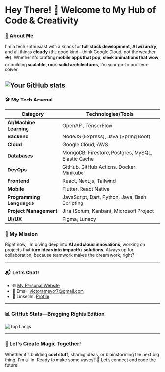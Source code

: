 # Hey There! 👋 Welcome to My Hub of Code & Creativity

### 🌟 About Me
I'm a tech enthusiast with a knack for **full stack development**, **AI wizardry**, and all things **cloudy** (the good kind—think Google Cloud, not the weather 🌥️). Whether it's crafting **mobile apps that pop**, **sleek animations that wow**, or building **scalable, rock-solid architectures**, I'm your go-to problem-solver. 


![Your GitHub stats](https://github-readme-stats.vercel.app/api?username=brumnet&show_icons=true&theme=tokyonight)  
---

### 🛠️ My Tech Arsenal

| **Category**             | **Technologies/Tools**                              |
|---------------------------|----------------------------------------------------|
| **AI/Machine Learning**   | OpenAPI, TensorFlow                                |
| **Backend**               | NodeJS (Express), Java (Spring Boot)              |
| **Cloud**                 | Google Cloud, AWS                                 |
| **Databases**             | MongoDB, Firestore, Postgres, MySQL, Elastic Cache|
| **DevOps**                | GitHub, GitHub Actions, Docker, Minikube          |
| **Frontend**              | React, Next.js, Tailwind                          |
| **Mobile**                | Flutter, React Native                             |
| **Programming Languages** | JavaScript, Dart, Python, Java, Bash Scripting    |
| **Project Management**    | Jira (Scrum, Kanban), Microsoft Project           |
| **UI/UX**                 | Figma, Lunacy                                     |


### 🚀 My Mission
Right now, I'm diving deep into **AI and cloud innovations**, working on projects that **turn ideas into impactful solutions**. Always up for collaboration, because teamwork makes the dream work, right?

---

### 📬 Let's Chat!
- 🌐 [My Personal Website](brumnet.github.io)
- 📧 Email: [victoramevor7@gmail.com](mailto:your-email@example.com)
- 💼 LinkedIn: [Profile](https://www.linkedin.com/in/vicoyce/)

---

### 📊 GitHub Stats—Bragging Rights Edition
![Top Langs](https://github-readme-stats.vercel.app/api/top-langs/?username=brumnet&layout=compact&theme=tokyonight)

---

### 🌈 Let's Create Magic Together!
Whether it's building **cool stuff**, sharing ideas, or brainstorming the next big thing, I'm all in. Ready to make some waves? 🌊 Let’s connect and code the future!
